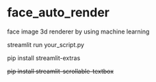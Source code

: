 # face_auto_render
face image 3d renderer by using machine learning

streamlit run your_script.py

pip install streamlit-extras

~~pip install streamlit-scrollable-textbox~~